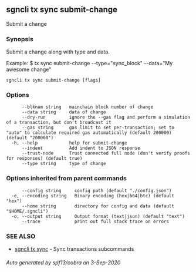 ## sgncli tx sync submit-change

Submit a change

### Synopsis

Submit a change along with type and data.

Example:
$ <appcli> tx sync submit-change --type="sync_block" --data="My awesome change"

```
sgncli tx sync submit-change [flags]
```

### Options

```
      --blknum string   mainchain block number of change
      --data string     data of change
      --dry-run         ignore the --gas flag and perform a simulation of a transaction, but don't broadcast it
      --gas string      gas limit to set per-transaction; set to "auto" to calculate required gas automatically (default 200000) (default "200000")
  -h, --help            help for submit-change
      --indent          Add indent to JSON response
      --trust-node      Trust connected full node (don't verify proofs for responses) (default true)
      --type string     type of change
```

### Options inherited from parent commands

```
      --config string     config path (default "./config.json")
  -e, --encoding string   Binary encoding (hex|b64|btc) (default "hex")
      --home string       directory for config and data (default "$HOME/.sgncli")
  -o, --output string     Output format (text|json) (default "text")
      --trace             print out full stack trace on errors
```

### SEE ALSO

* [sgncli tx sync](sgncli_tx_sync.md)	 - Sync transactions subcommands

###### Auto generated by spf13/cobra on 3-Sep-2020
